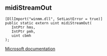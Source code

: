 ## midiStreamOut

```
[DllImport("winmm.dll", SetLastError = true)]
public static extern uint midiStreamOut(
   IntPtr hms,
   IntPtr pmh,
   uint cbmh
);
```

[Microsoft documentation](link_to_documentation)
